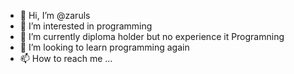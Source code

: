 - 👋 Hi, I’m @zaruls
- 👀 I’m interested in programming
- 🌱 I’m currently diploma holder but no experience it Programning
- 💞️ I’m looking to learn programming again
- 📫 How to reach me ...

<!---
zaruls/zaruls is a ✨ special ✨ repository because its `README.md` (this file) appears on your GitHub profile.
You can click the Preview link to take a look at your changes.
--->
